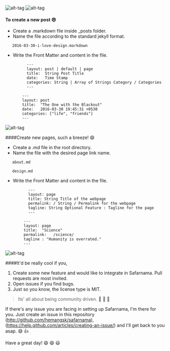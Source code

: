 ![alt-tag](https://c2.staticflickr.com/8/7167/26672340054_eaae3d4e7f_o.png)
![alt-tag](https://c2.staticflickr.com/8/7013/26671807574_4487215cda_o.png)

#### To create a new post :sunglasses:

- Create a .markdown file inside _posts folder.
- Name the file according to the standard jekyll format.
```
   2016-03-30-i-love-design.markdown
```
- Write the Front Matter and content in the file.
    ```
          ---
          layout: post | default | page
          title:  String Post Title
          date:   Time Stamp
          categories: String | Array of Strings Category / Categories
          ---
    ```

    ```
        ---
        layout: post
        title:  "The One with the Blackout"
        date:   2016-03-30 19:45:31 +0530
        categories: ["life", "friends"]
        ---
    ```  


![alt-tag](https://c2.staticflickr.com/8/7073/27208796421_05b7f79b4b_o.png)


####Create new pages, such a breeze! :smile:
- Create a .md file in the root directory.
- Name the file with the desired page link name.
```
   about.md
```
```
   design.md
```
- Write the Front Matter and content in the file.
```
          ---
          layout: page
          title: String Title of the webpage
          permalink: / String / Permalink for the webpage
          tagline: String Optional Feature : Tagline for the page
          ---
```      
```
        ---
        layout: page
        title:  "Science"
        permalink:   /science/
        tagline : "Humanity is overrated."
        ---
```      

![alt-tag](https://c2.staticflickr.com/8/7613/27278759785_da430e2f99_o.png)

####It'd be really cool if you,<br>
1.  Create some new feature and would like to integrate in Safarnama. Pull requests are most invited.
2.  Open issues if you find bugs.
3.  Just so you know, the license type is MIT.


>Its' all about being community driven.  :bus: :bus: :dash:

If there's any issue you are facing in setting up Safarnama, I'm there for you. Just create an issue in this repository (http://github.com/hemangsk/safarnama), (https://help.github.com/articles/creating-an-issue/) and I'll get back to you asap. :smile: :+1:<br>

Have a great day!  :smile: :smile: :smiley:
